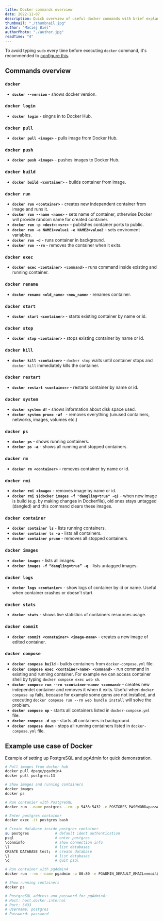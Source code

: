 ```yaml
---
title: Docker commands overview
date: 2022-11-07
description: Quick overview of useful docker commands with brief explanations.
thumbnail: "./thumbnail.jpg"
author: "Maciej Biel"
authorPhoto: "./author.jpg"
readTime: "4"
---
```


To avoid typing `sudo` every time before executing `docker` command, it's recommended to [configure this](https://docs.docker.com/engine/install/linux-postinstall/).

## Commands overview

### `docker`
- **`docker --version`** - shows docker version.

### `docker login`
- **`docker login`** - singns in to Docker Hub.

### `docker pull`
- **`docker pull <image>`** - pulls image from Docker Hub.

### `docker push`
- **`docker push <image>`** - pushes images to Docker Hub.

### `docker build`
- **`docker build <container>`** - builds container from image.

### `docker run`
- **`docker run <container>`** - creates new independent container from image and runs it.
- **`docker run --name <name>`** - sets name of container, otherwise Docker will provide random name for created container.
- **`docker run -p <dest>:<src>`** - publishes container ports to public.
- **`docker run -e NAME1=value1 -e NAME2=value2`** - sets enviroment variables.
- **`docker run -d`** - runs container in background.
- **`docker run --rm`** - removes the container when it exits.

### `docker exec`
- **`docker exec <container> <command>`** - runs command inside existing and running container.

### `docker rename`
- **`docker rename <old_name> <new_name>`** - renames container.

### `docker start`
- **`docker start <container>`** - starts existing container by name or id.

### `docker stop`
- **`docker stop <container>`** - stops existing container by name or id.

### `docker kill`
- **`docker kill <container>`** - `docker stop` waits until container stops and `docker kill` immediately kills the container.

### `docker restart`
- **`docker restart <container>`** - restarts container by name or id.

### `docker system`
- **`docker system df`** - shows information about disk space used.
- **`docker system prune -af `** - removes everything (unused containers, networks, images, volumes etc.)

### `docker ps`
- **`docker ps`** - shows running containers.
- **`docker ps -a`** - shows all running and stopped containers.

### `docker rm`
- **`docker rm <container>`** - removes container by name or id.

### `docker rmi`
- **`docker rmi <image>`** - removes image by name or id.
- **`docker rmi $(docker images -f "dangling=true" -q)`** - when new image is build (e.g. by making changes in Dockerfile), old ones stays untagged (dangled) and this command clears these images.

### `docker container`
- **`docker container ls`** - lists running containers.
- **`docker container ls -a`** - lists all containers.
- **`docker container prune`** - removes all stopped containers.

### `docker images`
- **`docker images`** - lists all images.
- **`docker images -f “dangling=true” -q`** - lists untagged images.

### `docker logs`
- **`docker logs <contanier>`** - show logs of container by id or name. Useful when container crashes or doesn't start.

### `docker stats`
- **`docker stats`** - shows live statistics of containers resources usage.

### `docker commit`
- **`docker commit <conatainer> <image-name>`** - creates a new image of edited container.

### `docker compose`
- **`docker compose build`** - builds containers from `docker-compose.yml` file.
- **`docker compose exec <container-name> <command>`** - run command in existing and running container. For example we can access container shell by typing `docker compose exec web sh`.
- **`docker compose run --rm <container-name> <command>`** - creates new independet container and removes it when it exits. Useful when `docker compose up` fails, because for example some gems are not installed, and executing `docker compose run --rm web bundle install` will solve the problem.
- **`docker compose up`** - starts all containers listed in `docker-compose.yml` file.
- **`docker compose -d up`** - starts all containers in background.
- **`docker compose down`** - stops all running containers listed in `docker-compose.yml` file.

## Example use case of Docker

Example of setting up PostgreSQL and pgAdmin for quick demonstration.

```bash
# Pull images from docker hub
docker pull dpage/pgadmin4
docker pull postgres:13

# Show images and running containers
docker images
docker ps

# Run contanier with PostgreSQL
docker run --name postgres --rm -p 5433:5432 -e POSTGRES_PASSWORD=password -d postgres:13

# Enter postgres container
docker exec -it postgres bash

# Create database inside postgres container
su postgres            # default ident authentication
psql                   # enter postgres
\conninfo              # show connection info
\l                     # list databases
CREATE DATABASE test;  # create database
\l                     # list databases
\q                     # quit psql

# Run container with pgAdmin4
docker run --rm --name pgadmin -p 80:80 -e PGADMIN_DEFAULT_EMAIL=email@example.com -e PGADMIN_DEFAULT_PASSWORD=password -d dpage/pgadmin4

# Show running containers
docker ps

# PostgreSQL address and password for pgAdmin4:
# Host: host.docker.internal
# Port: 5433
# Username: postgres
# Password: password
```
